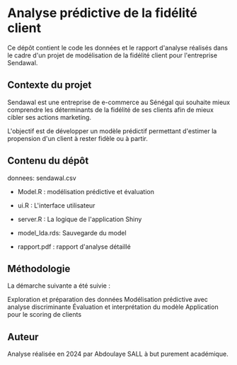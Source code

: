 # Analyse prédictive de la fidélité client
Ce dépôt contient le code les données et le rapport d'analyse réalisés dans le cadre d'un projet de modélisation de la fidélité client pour l'entreprise Sendawal.

## Contexte du projet
Sendawal est une entreprise de e-commerce au Sénégal qui souhaite mieux comprendre les déterminants de la fidélité de ses clients afin de mieux cibler ses actions marketing.

L'objectif est de développer un modèle prédictif permettant d'estimer la propension d'un client à rester fidèle ou à partir.

## Contenu du dépôt

donnees: sendawal.csv

- Model.R : modélisation prédictive et évaluation

- ui.R : L'interface utilisateur

- server.R : La logique de l'application Shiny

- model_lda.rds: Sauvegarde du model

- rapport.pdf : rapport d'analyse détaillé

## Méthodologie
La démarche suivante a été suivie :

Exploration et préparation des données
Modélisation prédictive avec analyse discriminante
Évaluation et interprétation du modèle
Application pour le scoring de clients

## Auteur
Analyse réalisée en 2024 par Abdoulaye SALL à but purement académique.